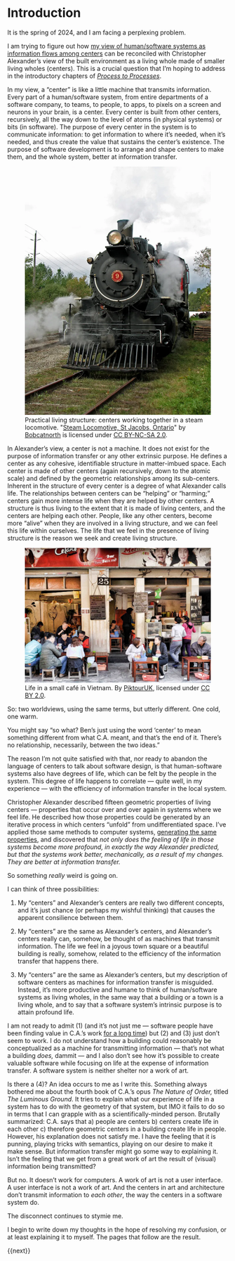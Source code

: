 # Introduction

It is the spring of 2024, and I am facing a perplexing problem.

I am trying to figure out how [my view of human/software systems as information flows among centers](https://benchristel.github.io/process-to-processes/Fundamentals/SoftwareSystems.html) can be reconciled with Christopher Alexander’s view of the built environment as a living whole made of smaller living wholes (centers). This is a crucial question that I’m hoping to address in the introductory chapters of [_Process to Processes_](https://benchristel.github.io/process-to-processes/).

In my view, a “center” is like a little machine that transmits information. Every part of a human/software system, from entire departments of a software company, to teams, to people, to apps, to pixels on a screen and neurons in your brain, is a center. Every center is built from other centers, recursively, all the way down to the level of atoms (in physical systems) or bits (in software). The purpose of every center in the system is to communicate information: to get information to where it’s needed, when it’s needed, and thus create the value that sustains the center’s existence. The purpose of software development is to arrange and shape centers to make them, and the whole system, better at information transfer.

<figure style="--fig-width: 300px">
<img src="locomotive.webp" alt="">
<figcaption>Practical living structure: centers working together in a steam locomotive. "<a href="https://www.flickr.com/photos/77483134@N00/1573131569">Steam Locomotive, St Jacobs, Ontario</a>" by <a href="https://www.flickr.com/photos/77483134@N00">Bobcatnorth</a> is licensed under <a href="https://creativecommons.org/licenses/by-nc-sa/2.0">CC BY-NC-SA 2.0</a>.</figcaption>
</figure>

In Alexander’s view, a center is not a machine. It does not exist for the purpose of information transfer or any other extrinsic purpose. He defines a center as any cohesive, identifiable structure in matter-imbued space. Each center is made of other centers (again recursively, down to the atomic scale) and defined by the geometric relationships among its sub-centers. Inherent in the structure of every center is a degree of what Alexander calls life. The relationships between centers can be “helping” or “harming;” centers gain more intense life when they are helped by other centers. A structure is thus living to the extent that it is made of living centers, and the centers are helping each other. People, like any other centers, become more “alive” when they are involved in a living structure, and we can feel this life within ourselves. The life that we feel in the presence of living structure is the reason we seek and create living structure.

<figure style="--fig-width: 100%">
<img src="cafe.webp" alt="">
<figcaption>Life in a small café in Vietnam. By </span><a href="https://www.flickr.com/photos/69706441@N03">PiktourUK</a><span>, licensed under </span><a href="https://creativecommons.org/licenses/by/2.0">CC BY 2.0</a><span>.</figcaption>
</figure>

So: two worldviews, using the same terms, but utterly different. One cold, one warm.

You might say “so what? Ben’s just using the word ‘center’ to mean something different from what C.A. meant, and that’s the end of it. There’s no relationship, necessarily, between the two ideas.”

The reason I’m not quite satisfied with that, nor ready to abandon the language of centers to talk about software design, is that human-software systems also have degrees of life, which can be felt by the people in the system. This degree of life happens to correlate — quite well, in my experience — with the efficiency of information transfer in the local system.

Christopher Alexander described fifteen geometric properties of living centers — properties that occur over and over again in systems where we feel life. He described how those properties could be generated by an iterative process in which centers “unfold” from undifferentiated space. I’ve applied those same methods to computer systems, [generating the same properties](https://github.com/benchristel/benchristel.github.io/wiki/FifteenPropertiesInSoftware), and discovered that _not only does the feeling of life in those systems become more profound, in exactly the way Alexander predicted, but that the systems work better, mechanically, as a result of my changes. They are better at information transfer._

So something _really_ weird is going on.

I can think of three possibilities:

1.  My “centers” and Alexander’s centers are really two different concepts, and it’s just chance (or perhaps my wishful thinking) that causes the apparent consilience between them.
    
2.  My “centers” are the same as Alexander’s centers, and Alexander’s centers really can, somehow, be thought of as machines that transmit information. The life we feel in a joyous town square or a beautiful building is really, somehow, related to the efficiency of the information transfer that happens there.
    
3.  My “centers” are the same as Alexander’s centers, but my description of software centers as machines for information transfer is misguided. Instead, it’s more productive and humane to think of human/software systems as living wholes, in the same way that a building or a town is a living whole, and to say that a software system’s intrinsic purpose is to attain profound life.


I am not ready to admit (1) (and it’s not just me — software people have been finding value in C.A.’s work [for a long time](https://www.patternlanguage.com/archive/ieee.html)) but (2) and (3) just don’t seem to work. I do not understand how a building could reasonably be conceptualized as a machine for transmitting information — that’s not what a building _does,_ dammit — and I also don’t see how it’s possible to create valuable software while focusing on life at the expense of information transfer. A software system is neither shelter nor a work of art.

Is there a (4)? An idea occurs to me as I write this. Something always bothered me about the fourth book of C.A.’s opus _The Nature of Order,_ titled _The Luminous Ground_. It tries to explain what our experience of life in a system has to do with the geometry of that system, but IMO it fails to do so in terms that I can grapple with as a scientifically-minded person. Brutally summarized: C.A. says that a) people are centers b) centers create life in each other c) therefore geometric centers in a building create life in people. However, his explanation does not satisfy me. I have the feeling that it is punning, playing tricks with semantics, playing on our desire to make it make sense. But information transfer might go some way to explaining it. Isn’t the feeling that we get from a great work of art the result of (visual) information being transmitted?

But no. It doesn’t work for computers. A work of art is not a user interface. A user interface is not a work of art. And the centers in art and architecture don’t transmit information to _each other_, the way the centers in a software system do.

The disconnect continues to stymie me.

I begin to write down my thoughts in the hope of resolving my confusion, or at least explaining it to myself. The pages that follow are the result.

<nav class="centered-text">{{next}}</nav>